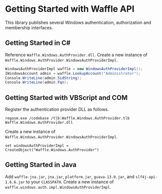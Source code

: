 Getting Started with Waffle API
===============================

This library publishes several Windows authentication, authorization and membership interfaces.

Getting Started in C#
---------------------

Reference `Waffle.Windows.AuthProvider.dll`. Create a new instance of `Waffle.Windows.AuthProvider.WindowsAuthProviderImpl`.

``` csharp
WindowsAuthProviderImpl waffle = new WindowsAuthProviderImpl();
IWindowsAccount admin = waffle.LookupAccount("Administrator");
Console.WriteLine(admin.SidString);
Console.WriteLine(admin.Fqn);
```

Getting Started with VBScript and COM
-------------------------------------

Register the authentication provider DLL as follows. 

``` shell
regasm.exe /codebase /tlb:Waffle.Windows.AuthProvider.tlb Waffle.Windows.AuthProvider.dll
```

Create a new instance of `Waffle.Windows.AuthProvider.WindowsAuthProviderImpl`.

``` vbscript
set windowsAuthProviderImpl = CreateObject("Waffle.Windows.AuthProvider")
```

Getting Started in Java
-----------------------

Add `waffle-jna.jar`, `jna.jar`, `platform.jar`, `guava-13.0.jar`,  and `slf4j-api-1.6.6.jar` to your `CLASSPATH`. 
Create a new instance of `waffle.windows.auth.impl.WindowsAuthProviderImpl`.
